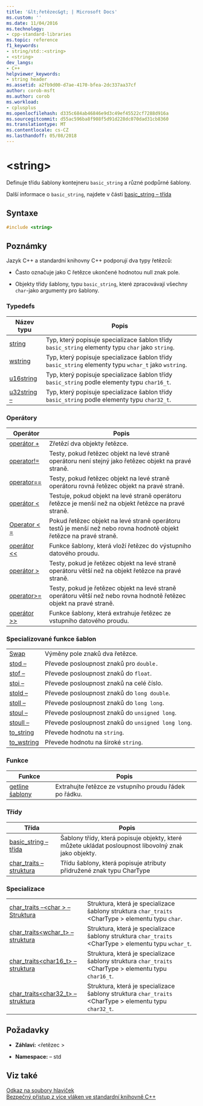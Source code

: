 ```yaml
---
title: '&lt;řetězec&gt; | Microsoft Docs'
ms.custom: ''
ms.date: 11/04/2016
ms.technology:
- cpp-standard-libraries
ms.topic: reference
f1_keywords:
- string/std::<string>
- <string>
dev_langs:
- C++
helpviewer_keywords:
- string header
ms.assetid: a2fb9d00-d7ae-4170-bfea-2dc337aa37cf
author: corob-msft
ms.author: corob
ms.workload:
- cplusplus
ms.openlocfilehash: d335c684ab46846e9d3c49ef45522cf7288d916a
ms.sourcegitcommit: d55ac596ba8f908f5d91d228dc070dad31cb8360
ms.translationtype: MT
ms.contentlocale: cs-CZ
ms.lasthandoff: 05/08/2018
---
```

# <a name="ltstringgt"></a>&lt;string&gt;

Definuje třídu šablony kontejneru `basic_string` a různé podpůrné šablony.

Další informace o `basic_string`, najdete v části [basic_string – třída](../standard-library/basic-string-class.md)

## <a name="syntax"></a>Syntaxe

```cpp
#include <string>
```

## <a name="remarks"></a>Poznámky

Jazyk C++ a standardní knihovny C++ podporují dva typy řetězců:

- Často označuje jako C řetězce ukončené hodnotou null znak pole.

- Objekty třídy šablony, typu `basic_string`, které zpracovávají všechny `char`-jako argumenty pro šablony.

### <a name="typedefs"></a>Typedefs

|Název typu|Popis|
|-|-|
|[string](../standard-library/string-typedefs.md#string)|Typ, který popisuje specializace šablon třídy `basic_string` elementy typu `char` jako `string`.|
|[wstring](../standard-library/string-typedefs.md#wstring)|Typ, který popisuje specializace šablon třídy `basic_string` elementy typu `wchar_t` jako `wstring`.|
|[u16string](../standard-library/string-typedefs.md#u16string)|Typ, který popisuje specializace šablon třídy `basic_string` podle elementy typu `char16_t`.|
|[u32string –](../standard-library/string-typedefs.md#u32string)|Typ, který popisuje specializace šablon třídy `basic_string` podle elementy typu `char32_t`.|

### <a name="operators"></a>Operátory

|Operátor|Popis|
|-|-|
|[operátor +](../standard-library/string-operators.md#op_add)|Zřetězí dva objekty řetězce.|
|[operator!=](../standard-library/string-operators.md#op_neq)|Testy, pokud řetězec objekt na levé straně operátoru není stejný jako řetězec objekt na pravé straně.|
|[operator==](../standard-library/string-operators.md#op_eq_eq)|Testy, pokud řetězec objekt na levé straně operátoru rovná řetězec objekt na pravé straně.|
|[operátor <](../standard-library/string-operators.md#op_lt)|Testuje, pokud objekt na levé straně operátoru řetězce je menší než na objekt řetězce na pravé straně.|
|[Operator < =](../standard-library/string-operators.md#op_lt_eq)|Pokud řetězec objekt na levé straně operátoru testů je menší než nebo rovna hodnotě objekt řetězce na pravé straně.|
|[operátor <\<](../standard-library/string-operators.md#op_lt_lt)|Funkce šablony, která vloží řetězec do výstupního datového proudu.|
|[operátor >](../standard-library/string-operators.md#op_gt)|Testy, pokud je řetězec objekt na levé straně operátoru větší než na objekt řetězce na pravé straně.|
|[operator>=](../standard-library/string-operators.md#op_gt_eq)|Testy, pokud je řetězec objekt na levé straně operátoru větší než nebo rovna hodnotě řetězec objekt na pravé straně.|
|[operátor >>](../standard-library/string-operators.md#op_gt_gt)|Funkce šablony, která extrahuje řetězec ze vstupního datového proudu.|

### <a name="specialized-template-functions"></a>Specializované funkce šablon

|||
|-|-|
|[Swap](../standard-library/string-functions.md#swap)|Výměny pole znaků dva řetězce.|
|[stod –](../standard-library/string-functions.md#stod)|Převede posloupnost znaků pro `double.`|
|[stof –](../standard-library/string-functions.md#stof)|Převede posloupnost znaků do `float`.|
|[stoi –](../standard-library/string-functions.md#stoi)|Převede posloupnost znaků na celé číslo.|
|[stold –](../standard-library/string-functions.md#stold)|Převede posloupnost znaků do `long double`.|
|[stoll –](../standard-library/string-functions.md#stoll)|Převede posloupnost znaků do `long long`.|
|[stoul –](../standard-library/string-functions.md#stoul)|Převede posloupnost znaků do `unsigned long`.|
|[stoull –](../standard-library/string-functions.md#stoull)|Převede posloupnost znaků do `unsigned long long`.|
|[to_string](../standard-library/string-functions.md#to_string)|Převede hodnotu na `string`.|
|[to_wstring](../standard-library/string-functions.md#to_wstring)|Převede hodnotu na široké `string`.|

### <a name="functions"></a>Funkce

|Funkce|Popis|
|-|-|
|[getline šablony](../standard-library/string-functions.md#getline)|Extrahujte řetězce ze vstupního proudu řádek po řádku.|

### <a name="classes"></a>Třídy

|Třída|Popis|
|-|-|
|[basic_string – třída](../standard-library/basic-string-class.md)|Šablony třídy, která popisuje objekty, které můžete ukládat posloupnost libovolný znak jako objekty.|
|[char_traits – struktura](../standard-library/char-traits-struct.md)|Třídu šablony, která popisuje atributy přidružené znak typu CharType|

### <a name="specializations"></a>Specializace

|||
|-|-|
|[char_traits –\<char > – Struktura](../standard-library/char-traits-char-struct.md)|Struktura, která je specializace šablony struktura `char_traits` \<CharType > elementu typu `char`.|
|[char_traits<wchar_t> – struktura](../standard-library/char-traits-wchar-t-struct.md)|Struktura, která je specializace šablony struktura `char_traits` \<CharType > elementu typu `wchar_t`.|
|[char_traits<char16_t> – struktura](../standard-library/char-traits-char16-t-struct.md)|Struktura, která je specializace šablony struktura `char_traits` \<CharType > elementu typu `char16_t`.|
|[char_traits<char32_t> – struktura](../standard-library/char-traits-char32-t-struct.md)|Struktura, která je specializace šablony struktura `char_traits` \<CharType > elementu typu `char32_t`.|

## <a name="requirements"></a>Požadavky

- **Záhlaví:** \<řetězec >

- **Namespace:** – std

## <a name="see-also"></a>Viz také

[Odkaz na soubory hlaviček](../standard-library/cpp-standard-library-header-files.md)<br/>
[Bezpečný přístup z více vláken ve standardní knihovně C++](../standard-library/thread-safety-in-the-cpp-standard-library.md)<br/>
